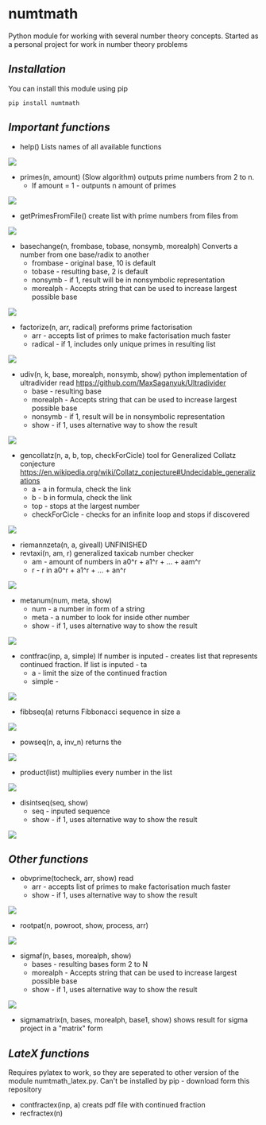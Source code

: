 # numtmath
Python module for working with several number theory concepts. Started as a personal project for work in number theory problems

## _Installation_

You can install this module using pip

`
pip install numtmath
`

## _Important functions_
- help() Lists names of all available functions

<img src="readMeFiles/1.png"> </img>
- primes(n, amount) (Slow algorithm) outputs prime numbers from 2 to n.
  - If amount = 1 - outpunts n amount of primes

<img src="readMeFiles/2.png"> </img>
- getPrimesFromFile() create list with prime numbers from files from 

<img src="readMeFiles/3.png"> </img>
- basechange(n, frombase, tobase, nonsymb, morealph) Converts a number from one base/radix to another
  - frombase - original base, 10 is default
  - tobase   - resulting base, 2 is default
  - nonsymb  - if 1, result will be in nonsymbolic representation
  - morealph - Accepts string that can be used to increase largest possible base

<img src="readMeFiles/4.png"> </img>
- factorize(n, arr, radical) preforms prime factorisation
  - arr - accepts list of primes to make factorisation much faster
  - radical - if 1, includes only unique primes in resulting list

<img src="readMeFiles/5.png"> </img>
- udiv(n, k, base, morealph, nonsymb, show) python implementation of ultradivider read https://github.com/MaxSaganyuk/Ultradivider
  - base - resulting base
  - morealph - Accepts string that can be used to increase largest possible base
  - nonsymb - if 1, result will be in nonsymbolic representation
  - show - if 1, uses alternative way to show the result

<img src="readMeFiles/6.png"> </img>
- gencollatz(n, a, b, top, checkForCicle) tool for Generalized Collatz conjecture https://en.wikipedia.org/wiki/Collatz_conjecture#Undecidable_generalizations
  - a - a in formula, check the link
  - b - b in formula, check the link
  - top - stops at the largest number
  - checkForCicle - checks for an infinite loop and stops if discovered

<img src="readMeFiles/7.png"> </img>
- riemannzeta(n, a, giveall) UNFINISHED 
- revtaxi(n, am, r) generalized taxicab number checker
  - am - amount of numbers in a0^r + a1^r + ... + aam^r 
  - r - r in a0^r + a1^r + ... + an^r

<img src="readMeFiles/8.png"> </img>
- metanum(num, meta, show)
  - num - a number in form of a string
  - meta - a number to look for inside other number
  - show - if 1, uses alternative way to show the result

<img src="readMeFiles/9.png"> </img>
- contfrac(inp, a, simple) If number is inputed - creates list that represents continued fraction. If list is inputed - ta
  - a - limit the size of the continued fraction
  - simple - 

<img src="readMeFiles/10.png"> </img>
- fibbseq(a) returns Fibbonacci sequence in size a

<img src="readMeFiles/11.png"> </img>
- powseq(n, a, inv_n) returns the

<img src="readMeFiles/12.png"> </img>
- product(list) multiplies every number in the list

<img src="readMeFiles/13.png"> </img>
- disintseq(seq, show)
  - seq - inputed sequence
  - show - if 1, uses alternative way to show the result

<img src="readMeFiles/14.png"> </img>
## _Other functions_
- obvprime(tocheck, arr, show) read 
  - arr - accepts list of primes to make factorisation much faster
  - show - if 1, uses alternative way to show the result

<img src="readMeFiles/15.png"> </img>
- rootpat(n, powroot, show, process, arr)

<img src="readMeFiles/16.png"> </img>
- sigmaf(n, bases, morealph, show)
  - bases - resulting bases form 2 to N
  - morealph - Accepts string that can be used to increase largest possible base
  - show - if 1, uses alternative way to show the result

<img src="readMeFiles/17.png"> </img>
- sigmamatrix(n, bases, morealph, base1, show) shows result for sigma project in a "matrix" form

## _LateX functions_
Requires pylatex to work, so they are seperated to other version of the module numtmath_latex.py. Can't be installed by pip - download form this repository
- contfractex(inp, a) creats pdf file with continued fraction
- recfractex(n)
